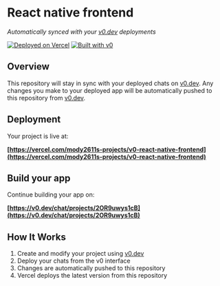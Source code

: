# React native frontend

*Automatically synced with your [v0.dev](https://v0.dev) deployments*

[![Deployed on Vercel](https://img.shields.io/badge/Deployed%20on-Vercel-black?style=for-the-badge&logo=vercel)](https://vercel.com/mody2611s-projects/v0-react-native-frontend)
[![Built with v0](https://img.shields.io/badge/Built%20with-v0.dev-black?style=for-the-badge)](https://v0.dev/chat/projects/2OR9uwys1cB)

## Overview

This repository will stay in sync with your deployed chats on [v0.dev](https://v0.dev).
Any changes you make to your deployed app will be automatically pushed to this repository from [v0.dev](https://v0.dev).

## Deployment

Your project is live at:

**[https://vercel.com/mody2611s-projects/v0-react-native-frontend](https://vercel.com/mody2611s-projects/v0-react-native-frontend)**

## Build your app

Continue building your app on:

**[https://v0.dev/chat/projects/2OR9uwys1cB](https://v0.dev/chat/projects/2OR9uwys1cB)**

## How It Works

1. Create and modify your project using [v0.dev](https://v0.dev)
2. Deploy your chats from the v0 interface
3. Changes are automatically pushed to this repository
4. Vercel deploys the latest version from this repository